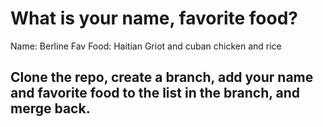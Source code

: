 # What is your name, favorite food?

Name: Berline 
Fav Food: Haitian Griot and cuban chicken and rice 

## Clone the repo, create a branch, add your name and favorite food to the list in the branch, and merge back.


